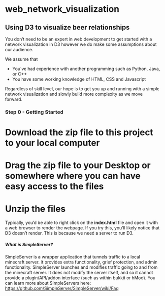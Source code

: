 # web_network_visualization

## Using D3 to visualize beer relationships

You don’t need to be an expert in web development to get started with a network visualization in D3 however we do make some assumptions about our audience.

We assume that
* You’ve had experience with another programming such as Python, Java, or C++
* You have some working knowledge of HTML, CSS and Javascript

Regardless of skill level, our hope is to get you up and running with a simple network visualization and slowly build more complexity as we move forward.

### Step 0 - Getting Started
# Download the zip file to this project to your local computer
# Drag the zip file to your Desktop or somewhere where you can have easy access to the files
# Unzip the files	

Typically, you’d be able to right click on the **index.html** file and open it with a web browser to render the webpage. If you try this, you’ll likely notice that D3 doesn’t render. This is because we need a server to run D3.

##### What is SimpleServer?
SimpleServer is a wrapper application that tunnels traffic to a local minecraft server. It provides extra functionality, grief protection, and admin functionality. SimpleServer launches and modifies traffic going to and from the minecraft server. It does not modify the server itself, and so it cannot provide a plugin/API/addon interface (such as within bukkit or hMod). 
You can learn more about SimpleServers here: https://github.com/SimpleServer/SimpleServer/wiki/Faq


